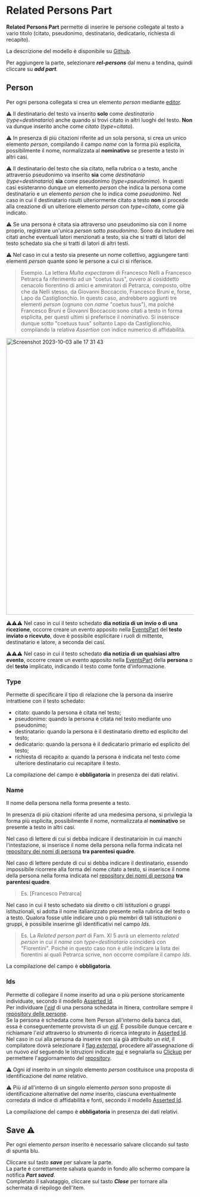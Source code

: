 # Related Persons Part

**Related Persons Part** permette di inserire le persone collegate al testo a vario titolo (citato, pseudonimo, destinatario, dedicatario, richiesta di recapito).  

La descrizione del modello è disponibile su [Github](https://github.com/vedph/cadmus-itinera#relatedpersonspart).  

Per aggiungere la parte, selezionare **_rel-persons_** dal menu a tendina, quindi cliccare su **_add part_**. 

## Person
Per ogni persona collegata si crea un elemento _person_ mediante [editor](Editor_Brick.md).  

⚠️ Il destinatario del testo va inserito **solo** come _destinatario_ (_type_=_destinatario_) anche quando si trovi citato in altri luoghi del testo. **Non** va dunque inserito anche come _citato_ (_type_=_citato_).  

⚠️ In presenza di più citazioni riferite ad un sola persona, si crea un unico elemento _person_, compilando il campo _name_ con la forma più esplicita, possibilmente il nome, normalizzata al **nominativo** se presente a testo in altri casi.  

⚠️ Il destinatario del testo che sia citato, nella rubrica o a testo, anche attraverso pseudonimo va inserito **sia** come _destinatario_ (_type_=_destinatario_) **sia** come pseudonimo (_type_=_pseudonimo_). In questi casi esisteranno dunque un elemento _person_ che indica la persona come destinatario e un elemento _person_ che lo indica come _pseudonimo_. Nel caso in cui il destinatario risulti ulteriormente citato a testo **non** si procede alla creazione di un ulteriore elemento _person_ con _type_=_citato_, come già indicato.

⚠️ Se una persona è citata sia attraverso uno pseudonimo sia con il nome proprio, registrare un'unica _person_ sotto _pseudonimo_. Sono da includere nei citati anche eventuali latori menzionati a testo, sia che si tratti di latori del testo schedato sia che si tratti di latori di altri testi.   

⚠️ Nel caso in cui a testo sia presente un nome collettivo, aggiungere tanti elementi _person_ quante sono le persone a cui ci si riferisce.  

> Esempio. La lettera _Multa expectaram_ di Francesco Nelli a Francesco Petrarca fa riferimento ad un "coetus tuus", ovvero al cosiddetto cenacolo fiorentino di amici e ammiratori di Petrarca, composto, oltre che da Nelli stesso, da Giovanni Boccaccio, Francesco Bruni e, forse, Lapo da Castiglionchio. In questo caso, andrebbero aggiunti tre elementi _person_ (ognuno con _name_ "coetus tuus"), ma poiché Francesco Bruni e Giovanni Boccaccio sono citati a testo in forma esplicita, per questi ultimi si preferisce il nominativo. Si inserisce dunque sotto "coetuus tuus" soltanto Lapo da Castiglionchio, compilando la relativa _Assertion_ con indice numerico di affidabilità. 

<img width="743" alt="Screenshot 2023-10-03 alle 17 31 43" src="https://github.com/petrarchsitinera/linee-guida/assets/102725489/ba2fccd1-cfac-43ff-b19f-a4066df3e448">   



⚠️⚠️⚠️ Nel caso in cui il testo schedato **dia notizia di un invio o di una ricezione**, occorre creare un evento apposito nella [EventsPart](Events_Part.md) del **testo inviato o ricevuto**, dove è possibile esplicitare i ruoli di mittente, destinatario e latore, a seconda dei casi. 

⚠️⚠️⚠️ Nel caso in cui il testo schedato **dia notizia di un qualsiasi altro evento**, occorre creare un evento apposito nella [EventsPart](Events_Part.md) della **persona** o del **testo** implicato, indicando il testo come fonte d'informazione.


### Type
Permette di specificare il tipo di relazione che la persona da inserire intrattiene con il testo schedato:  
* citato: quando la persona è citata nel testo;
* pseudonimo: quando la persona è citata nel testo mediante uno pseudonimo;
* destinatario: quando la persona è il destinatario diretto ed esplicito del testo;
* dedicatario: quando la persona è il dedicatario primario ed esplicito del testo;
* richiesta di recapito a: quando la persona è indicata nel testo come ulteriore destinatario cui recapitare il testo.  

La compilazione del campo è **obbligatoria** in presenza dei dati relativi.  


### Name
Il nome della persona nella forma presente a testo.  

In presenza di più citazioni riferite ad una medesima persona, si privilegia la forma più esplicita, possibilmente il nome, normalizzata al **nominativo** se presente a testo in altri casi.    

Nel caso di lettere di cui si debba indicare il destinatarioin in cui manchi l'intestazione, si inserisce il nome della persona nella forma indicata nel [repository dei nomi di persona](repository.md) **tra parentesi quadre**.

Nel caso di lettere perdute di cui si debba indicare il destinatario, essendo impossibile ricorrere alla forma del nome citato a testo, si inserisce il nome della persona nella forma indicata nel [repository dei nomi di persona](repository.md) **tra parentesi quadre**.

> Es. [Francesco Petrarca]

Nel caso in cui il testo schedato sia diretto o citi istituzioni o gruppi istituzionali, si adotta il nome italianizzato presente  nella rubrica del testo o a testo. Qualora fosse utile indicare uno o più membri di tali istituzioni o gruppi, è possibile inserirne gli identificativi nel campo _Ids_.

> Es. La _Related person part_ di Fam. XI 5 avrà un elemento _related person_ in cui il _name_ con _type=destinatario_ coinciderà con "Fiorentini". Poiché in questo caso non è utile indicare la lista dei fiorentini ai quali Petrarca scrive, non occorre compilare il campo _Ids_.

La compilazione del campo è **obbligatoria**.

### Ids 
Permette di collegare il nome inserito ad una o più persone storicamente individuate, secondo il modello [Asserted Id](Asserted_Ids_Brick.md).  
Per individuare [l'_eid_](identifiers.md) di una persona schedata in Itinera, controllare sempre il [repository delle persone](repository.md).  
Se la persona è schedata come Item Person all'interno della banca dati, essa è conseguentemente provvista di un [_eid_](identifiers.md). È possibile dunque cercare e richiamare l'_eid_ attraverso lo strumento di ricerca integrato in [Asserted Id](Asserted_Ids_Brick.md#target).  
Nel caso in cui alla persona da inserire non sia già attribuito un _eid_, il compilatore dovrà selezionare il [flag _external_](Asserted_Ids_Brick.md#altri-identificativi-itinera), procedere all'assegnazione di un nuovo _eid_ seguendo le istruzioni indicate [qui](identifiers.md) e segnalarla su [Clickup](https://clickup.com/) per permettere l'aggiornamento del [repository](repository.md).  
   
⚠️ Ogni _id_ inserito in un singolo elemento _person_ costituisce una proposta di identificazione del _name_ relativo.   

⚠️ Più _id_ all'interno di un singolo elemento _person_ sono proposte di identificazione alternative del _name_ inserito, ciascuna eventualmente corredata di indice di affidabilità e fonti, secondo il modello [Asserted Id](Asserted_Ids_Brick.md).    

La compilazione del campo è **obbligatoria** in presenza dei dati relativi.  

## Save ⚠️ 

Per ogni elemento _person_ inserito è necessario salvare cliccando sul tasto di spunta blu.

Cliccare sul tasto **_save_** per salvare la parte.  
La parte è correttamente salvata quando in fondo allo schermo compare la notifica **_Part saved_**.  
Completato il salvataggio, cliccare sul tasto **_Close_** per tornare alla schermata di riepilogo dell'item.
